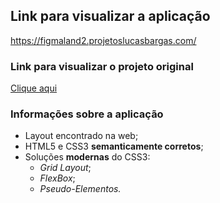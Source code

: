 ## Link para visualizar a aplicação
<https://figmaland2.projetoslucasbargas.com/>

### Link para visualizar o projeto original
[Clique aqui](https://www.figma.com/file/TsOl3VufFH9hZo1bVwSvk7/Figma-startup-landing-page-(Community)?node-id=0%3A3517)

### Informações sobre a aplicação
* Layout encontrado na web; 
* HTML5 e CSS3 **semanticamente corretos**;
* Soluções **modernas** do CSS3: 
    * *Grid Layout*;
    * *FlexBox*;
    * *Pseudo-Elementos.*
